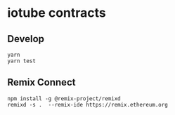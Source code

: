 # iotube contracts 

## Develop

```
yarn
yarn test
```


## Remix Connect
```
npm install -g @remix-project/remixd
remixd -s .  --remix-ide https://remix.ethereum.org
```
